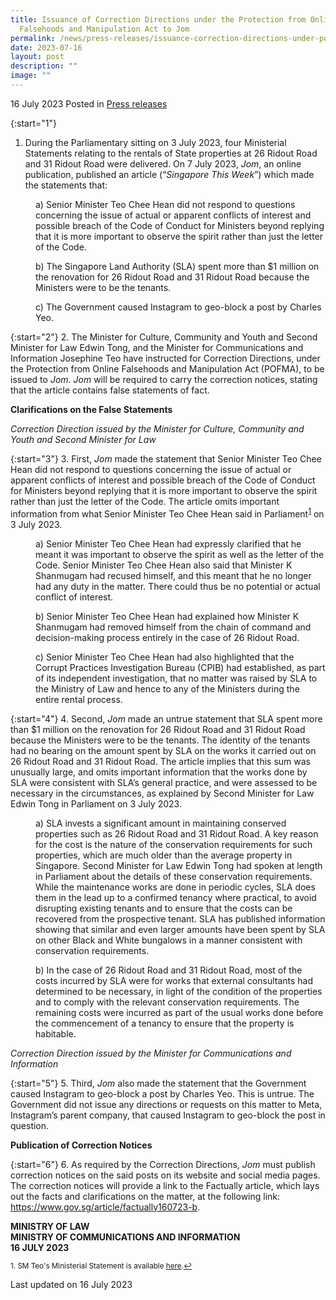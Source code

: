 ```yaml
---
title: Issuance of Correction Directions under the Protection from Online
  Falsehoods and Manipulation Act to Jom
permalink: /news/press-releases/issuance-correction-directions-under-pofma-to-jom/
date: 2023-07-16
layout: post
description: ""
image: ""
---
```

16 July 2023 Posted in [Press releases](/news/press-releases)

{:start="1"}
1. During the Parliamentary sitting on 3 July 2023, four Ministerial Statements relating to the rentals of State properties at 26 Ridout Road and 31 Ridout Road were delivered. On 7 July 2023, <i>Jom</i>, an online publication, published an article (“<i>Singapore This Week</i>”) which made the statements that:	
    
<p style="margin-left: 40px">a) Senior Minister Teo Chee Hean did not respond to questions concerning the issue of actual or apparent conflicts of interest and possible breach of the Code of Conduct for Ministers beyond replying that it is more important to observe the spirit rather than just the letter of the Code.</p>

<p style="margin-left: 40px">b) The Singapore Land Authority (SLA) spent more than $1 million on the renovation for 26 Ridout Road and 31 Ridout Road because the Ministers were to be the tenants.</p>

<p style="margin-left: 40px">c) The Government caused Instagram to geo-block a post by Charles Yeo.</p>

{:start="2"}
2. The Minister for Culture, Community and Youth and Second Minister for Law Edwin Tong, and the Minister for Communications and Information Josephine Teo have instructed for Correction Directions, under the Protection from Online Falsehoods and Manipulation Act (POFMA), to be issued to <i>Jom</i>. <i>Jom</i> will be required to carry the correction notices, stating that the article contains false statements of fact.	

**Clarifications on the False Statements**

<i>Correction Direction issued by the Minister for Culture, Community and Youth and Second Minister for Law </i>

{:start="3"}
3. First, <i>Jom</i> made the statement that Senior Minister Teo Chee Hean did not respond to questions concerning the issue of actual or apparent conflicts of interest and possible breach of the Code of Conduct for Ministers beyond replying that it is more important to observe the spirit rather than just the letter of the Code. The article omits important information from what Senior Minister Teo Chee Hean said in Parliament<sup><a href="#fn1" id="ref1">1</a></sup> on 3 July 2023.	

<p style="margin-left: 40px">a) Senior Minister Teo Chee Hean had expressly clarified that he meant it was important to observe the spirit as well as the letter of the Code. Senior Minister Teo Chee Hean also said that Minister K Shanmugam had recused himself, and this meant that he no longer had any duty in the matter. There could thus be no potential or actual conflict of interest. </p>

<p style="margin-left: 40px">b) Senior Minister Teo Chee Hean had explained how Minister K Shanmugam had removed himself from the chain of command and decision-making process entirely in the case of 26 Ridout Road.</p>

<p style="margin-left: 40px">c) Senior Minister Teo Chee Hean had also highlighted that the Corrupt Practices Investigation Bureau (CPIB) had established, as part of its independent investigation, that no matter was raised by SLA to the Ministry of Law and hence to any of the Ministers during the entire rental process.</p>

{:start="4"}
4. Second, <i>Jom</i> made an untrue statement that SLA spent more than $1 million on the renovation for 26 Ridout Road and 31 Ridout Road because the Ministers were to be the tenants. The identity of the tenants had no bearing on the amount spent by SLA on the works it carried out on 26 Ridout Road and 31 Ridout Road. The article implies that this sum was unusually large, and omits important information that the works done by SLA were consistent with SLA’s general practice, and were assessed to be necessary in the circumstances, as explained by Second Minister for Law Edwin Tong in Parliament on 3 July 2023.	

<p style="margin-left: 40px">a) SLA invests a significant amount in maintaining conserved properties such as 26 Ridout Road and 31 Ridout Road. A key reason for the cost is the nature of the conservation requirements for such properties, which are much older than the average property in Singapore. Second Minister for Law Edwin Tong had spoken at length in Parliament about the details of these conservation requirements. While the maintenance works are done in periodic cycles, SLA does them in the lead up to a confirmed tenancy where practical, to avoid disrupting existing tenants and to ensure that the costs can be recovered from the prospective tenant. SLA has published information showing that similar and even larger amounts have been spent by SLA on other Black and White bungalows in a manner consistent with conservation requirements. </p>

<p style="margin-left: 40px">b) In the case of 26 Ridout Road and 31 Ridout Road, most of the costs incurred by SLA were for works that external consultants had determined to be necessary, in light of the condition of the properties and to comply with the relevant conservation requirements. The remaining costs were incurred as part of the usual works done before the commencement of a tenancy to ensure that the property is habitable.</p>

<i>Correction Direction issued by the Minister for Communications and Information</i>

{:start="5"}
5. Third, <i>Jom</i> also made the statement that the Government caused Instagram to geo-block a post by Charles Yeo. This is untrue. The Government did not issue any directions or requests on this matter to Meta, Instagram’s parent company, that caused Instagram to geo-block the post in question.	

**Publication of Correction Notices**

{:start="6"}
6. As required by the Correction Directions, <i>Jom</i> must publish correction notices on the said posts on its website and social media pages. The correction notices will provide a link to the Factually article, which lays out the facts and clarifications on the matter, at the following link: <a href="https://www.gov.sg/article/factually160723-b">https://www.gov.sg/article/factually160723-b</a>.

**MINISTRY OF LAW**<br>
**MINISTRY OF COMMUNICATIONS AND INFORMATION**
<br>**16 JULY 2023**

<p><sup id="fn1">1. SM Teo's Ministerial Statement is available <a href="https://www.pmo.gov.sg/Newsroom/Ministerial-Statement-by-SM-Teo-Chee-Hean-on-Ridout-Road">here</a>.<a href="#ref1" title="Jump back to footnote 1 in the text.">↩</a></sup></p>


<p class="right-side-updated">Last updated on 16 July 2023</p>